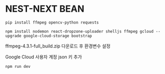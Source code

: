 # NEST-NEXT BEAN

```
pip install ffmpeg opencv-python requests

npm install nodemon react-dropzone-uploader shelljs ffmpeg gcloud --upgrade google-cloud-storage bootstrap
```

ffmpeg-4.3.1-full_build.zip 다운로드 후 환경변수 설정

Google Cloud 사용자 계정 json 키 추가

```
npm run dev
```